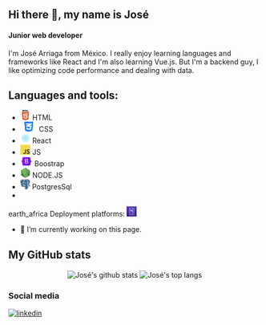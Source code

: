 ## Hi there 👋, my name is José
#### Junior web developer


I'm José Arriaga from México. I really enjoy learning languages and frameworks like React and I'm also learning Vue.js. But I'm a backend guy, I like optimizing code performance and dealing with data.

## Languages and tools: 

  * <code><img height="20" src="https://raw.githubusercontent.com/Jose-cod7/Jose-cod7/main/230px-HTML5_logo_and_wordmark.svg.png"></code> HTML
  * <code><img height="20" src="https://raw.githubusercontent.com/Jose-cod7/Jose-cod7/main/css.png"></code> CSS
  * <code><img height="20" src="https://raw.githubusercontent.com/github/explore/80688e429a7d4ef2fca1e82350fe8e3517d3494d/topics/react/react.png"></code> React
  * <code><img height="20" src="https://raw.githubusercontent.com/github/explore/80688e429a7d4ef2fca1e82350fe8e3517d3494d/topics/javascript/javascript.png"></code> JS
  * <code><img height="20" src="https://raw.githubusercontent.com/Jose-cod7/Jose-cod7/main/boostrap.png"></code> Boostrap
  * <code><img height="20" src="https://raw.githubusercontent.com/github/explore/80688e429a7d4ef2fca1e82350fe8e3517d3494d/topics/nodejs/nodejs.png"></code> NODE.JS
  * <code><img height="20" src= "https://raw.githubusercontent.com/Jose-cod7/Jose-cod7/main/postgressql.svg"></code> PostgresSql
  * 


earth_africa Deployment platforms:
 <code><img height="20" src= "https://raw.githubusercontent.com/Jose-cod7/Jose-cod7/main/HEROKU.jpeg"></code>
 
- 🔭 I’m currently working on this page. 
 
 






## My GitHub stats

<p align='center'>
  <img align="center" src="https://github-readme-stats.vercel.app/api?username=Jose-cod7&bg_color=071A2C&icon_color=4194FD&show_icons=true&count_private=true&theme=tokyonight&line_height=27&text_color=FFFFFF" alt="José's github stats"/>

  <img align="center" src="https://github-readme-stats.vercel.app/api/top-langs/?username=Jose-cod7&bg_color=071A2C&text_color=FFFFFF" alt="José's top langs"/>
</p>

### Social media
 [<img src='https://cdn.jsdelivr.net/npm/simple-icons@3.0.1/icons/linkedin.svg'  alt='linkedin' height='40'>](https://www.linkedin.com/in/jose-arriaga-mendez-27970386/) </code>

<!--
Here are some ideas to get you started:

- 🔭 I’m currently working on ...
- 🌱 I’m currently learning ...
- 👯 I’m looking to collaborate on ...
- 🤔 I’m looking for help with ...
- 💬 Ask me about ...
- 📫 How to reach me: ...
- 😄 Pronouns: ...
- ⚡ Fun fact: ...
-->
